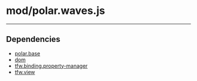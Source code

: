 # mod/polar.waves.js

----

## Dependencies
* [polar.base](polar.base.md)
* [dom](dom.md)
* [tfw.binding.property-manager](tfw.binding.property-manager.md)
* [tfw.view](tfw.view.md)